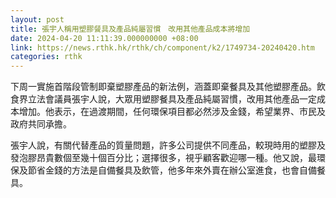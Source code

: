 ```yaml
---
layout: post
title: 張宇人稱用塑膠餐具及產品純屬習慣　改用其他產品成本將增加
date: 2024-04-20 11:11:39.000000000 +08:00
link: https://news.rthk.hk/rthk/ch/component/k2/1749734-20240420.htm
categories: rthk
---
```


下周一實施首階段管制即棄塑膠產品的新法例，涵蓋即棄餐具及其他塑膠產品。飲食界立法會議員張宇人說，大眾用塑膠餐具及產品純屬習慣，改用其他產品一定成本增加。他表示，在過渡期間，任何環保項目都必然涉及金錢，希望業界、市民及政府共同承擔。

張宇人說，有關代替產品的質量問題，許多公司提供不同產品，較現時用的塑膠及發泡膠昂貴數個至幾十個百分比；選擇很多，視乎顧客歡迎哪一種。他又說，最環保及節省金錢的方法是自備餐具及飲管，他多年來外賣在辦公室進食，也會自備餐具。
